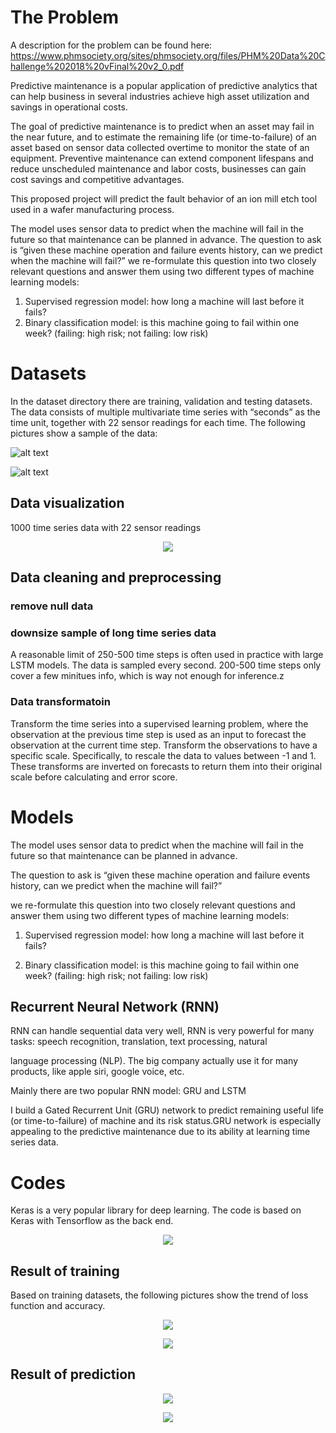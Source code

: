 # The Problem
A description for the problem can be found here:
https://www.phmsociety.org/sites/phmsociety.org/files/PHM%20Data%20Challenge%202018%20vFinal%20v2_0.pdf

Predictive maintenance is a popular application of predictive analytics that can help business in several industries achieve high asset
utilization and savings in operational costs.

The goal of predictive maintenance is to predict when an asset may fail in the near future, and to estimate the remaining life (or time-to-failure) of an asset based on sensor data collected overtime to monitor the state of an equipment. 
Preventive maintenance can extend component lifespans and reduce unscheduled maintenance and labor costs, businesses can gain cost savings and competitive advantages.

This proposed project will predict the fault behavior of an ion mill etch tool used in a wafer manufacturing process.

The model uses sensor data to predict when the machine will fail in the future so that maintenance can be planned in advance. The question to ask is “given these machine operation and failure events history, can we predict when the machine will fail?” we re-formulate this question into two closely relevant questions and answer them using two different types of machine learning models:
1. Supervised regression model: how long a machine will last before it fails?
2. Binary classification model: is this machine going to fail within one week? (failing: high risk; not failing: low risk)

# Datasets

In the dataset directory there are training, validation and testing datasets. The data consists of multiple multivariate time series with “seconds” as the time unit, together with 22 sensor readings for each time. The following pictures show a sample of the data:

![alt text](https://github.com/mengxu29/DataScienceIncubator/blob/master/pic/sample1.jpg)

![alt text](https://github.com/mengxu29/DataScienceIncubator/blob/master/pic/sample2.png)

## Data visualization
1000 time series data with 22 sensor readings
<p align="center"> 
<img src="https://github.com/mengxu29/DataScienceIncubator/blob/master/pic/visualization.jpg">
</p>

## Data cleaning and preprocessing

### remove null data

### downsize sample of long time series data
A reasonable limit of 250-500 time steps is often used in practice with large LSTM models. The data is sampled every second. 200-500 time steps only cover a few minitues info, which is way not enough for inference.z

### Data transformatoin 

Transform the time series into a supervised learning problem, where the observation at the previous time step is used as an input to forecast the observation at the current time step. 
Transform the observations to have a specific scale. Specifically, to rescale the data to values between -1 and 1. These transforms are inverted on forecasts to return them into their original scale before calculating and error score.

# Models

The model uses sensor data to predict when the machine will fail in the future so that maintenance can be planned in advance. 

The question to ask is “given these machine operation and failure events history, can we predict when the machine will fail?” 

we re-formulate this question into two closely relevant questions and answer them using two different types of machine learning models:

1. Supervised regression model: how long a machine will last before it fails?

2. Binary classification model: is this machine going to fail within one week? (failing: high risk; not failing: low risk)

## Recurrent Neural Network (RNN)

RNN can handle sequential data very well, RNN is very powerful for many tasks: speech recognition, translation, text processing, natural

language processing (NLP). The big company actually use it for many products, like apple siri, google voice, etc.

Mainly there are two popular RNN model: GRU and LSTM

I build a Gated Recurrent Unit (GRU) network to predict remaining useful life (or time-to-failure) of machine and its risk status.GRU network is especially appealing to the predictive maintenance due to its ability at learning time series data.

# Codes
Keras is a very popular library for deep learning. The code is based on Keras with Tensorflow as the back end.

<p align="center"> 
<img src="https://github.com/mengxu29/DataScienceIncubator/blob/master/pic/accuracy.png">
</p>


## Result of training
Based on training datasets, the following pictures show the trend of loss function and accuracy.

<p align="center"> 
<img src="https://github.com/mengxu29/DataScienceIncubator/blob/master/pic/loss.jpg">
</p>

<p align="center"> 
<img src="https://github.com/mengxu29/DataScienceIncubator/blob/master/pic/accuracy.png">
</p>

## Result of prediction

<p align="center"> 
<img src="https://github.com/mengxu29/DataScienceIncubator/blob/master/pic/prediction.png">
</p>

<p align="center"> 
<img src="https://github.com/mengxu29/DataScienceIncubator/blob/master/pic/prediction%20risk.jpg">
</p>


